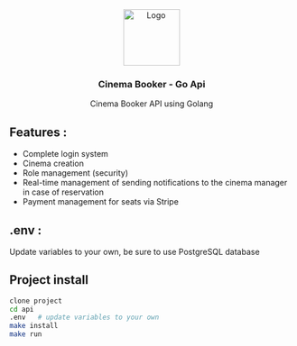 <div align="center">
  <a>
    <img 
      src="https://cdn3d.iconscout.com/3d/premium/thumb/video-reel-10748479-8725554.png?f=webp"
      alt="Logo" 
      height="100" />
  </a>
  <h3 align="center"> Cinema Booker - Go Api </h3>
  <p align="center">
     Cinema Booker API using Golang
  </p>
</div>

## Features :

- Complete login system
- Cinema creation
- Role management (security)
- Real-time management of sending notifications to the cinema manager in case of reservation
- Payment management for seats via Stripe

## .env :

Update variables to your own, be sure to use PostgreSQL database

## Project install

```bash
clone project 
cd api
.env   # update variables to your own
make install
make run
```
